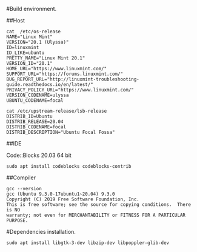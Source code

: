 #Build environment.

##Host

```console
cat  /etc/os-release
NAME="Linux Mint"
VERSION="20.1 (Ulyssa)"
ID=linuxmint
ID_LIKE=ubuntu
PRETTY_NAME="Linux Mint 20.1"
VERSION_ID="20.1"
HOME_URL="https://www.linuxmint.com/"
SUPPORT_URL="https://forums.linuxmint.com/"
BUG_REPORT_URL="http://linuxmint-troubleshooting-guide.readthedocs.io/en/latest/"
PRIVACY_POLICY_URL="https://www.linuxmint.com/"
VERSION_CODENAME=ulyssa
UBUNTU_CODENAME=focal
```

```console
cat /etc/upstream-release/lsb-release 
DISTRIB_ID=Ubuntu
DISTRIB_RELEASE=20.04
DISTRIB_CODENAME=focal
DISTRIB_DESCRIPTION="Ubuntu Focal Fossa"
```
##IDE

Code::Blocks 20.03 64 bit
```console
sudo apt install codeblocks codeblocks-contrib
```

##Compiler

```console
gcc --version
gcc (Ubuntu 9.3.0-17ubuntu1~20.04) 9.3.0
Copyright (C) 2019 Free Software Foundation, Inc.
This is free software; see the source for copying conditions.  There is NO
warranty; not even for MERCHANTABILITY or FITNESS FOR A PARTICULAR PURPOSE.
```

#Dependencies installation.

```console
sudo apt install libgtk-3-dev libzip-dev libpoppler-glib-dev
```
